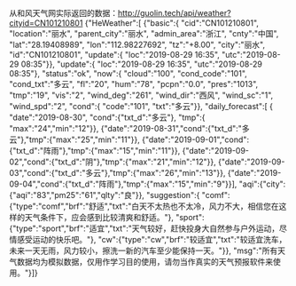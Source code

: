 从和风天气网实际返回的数据：http://guolin.tech/api/weather?cityid=CN101210801
{"HeWeather":[
    {"basic":{
        "cid":"CN101210801",
        "location":"丽水",
        "parent_city":"丽水",
        "admin_area":"浙江",
        "cnty":"中国",
        "lat":"28.19408989",
        "lon":"112.98227692",
        "tz":"+8.00",
        "city":"丽水",
        "id":"CN101210801",
        "update":{
            "loc":"2019-08-29 16:35",
            "utc":"2019-08-29 08:35"}},
    "update":{
        "loc":"2019-08-29 16:35",
        "utc":"2019-08-29 08:35"},
    "status":"ok",
    "now":{
        "cloud":"100",
        "cond_code":"101",
        "cond_txt":"多云",
        "fl":"20",
        "hum":"78",
        "pcpn":"0.0",
        "pres":"1013",
        "tmp":"19",
        "vis":"2",
        "wind_deg":"261",
        "wind_dir":"西风",
        "wind_sc":"1",
        "wind_spd":"2",
        "cond":{
            "code":"101",
            "txt":"多云"}},
    "daily_forecast":[
        {   "date":"2019-08-30",
            "cond":{"txt_d":"多云"},
            "tmp":{
                "max":"24","min":"12"}},
        {"date":"2019-08-31","cond":{"txt_d":"多云"},"tmp":{"max":"25","min":"11"}},
        {"date":"2019-09-01","cond":{"txt_d":"阵雨"},"tmp":{"max":"15","min":"11"}},
        {"date":"2019-09-02","cond":{"txt_d":"阴"},"tmp":{"max":"21","min":"12"}},
        {"date":"2019-09-03","cond":{"txt_d":"多云"},"tmp":{"max":"26","min":"13"}},
        {"date":"2019-09-04","cond":{"txt_d":"阵雨"},"tmp":{"max":"15","min":"9"}}],
    "aqi":{"city":{"aqi":"83","pm25":"61","qlty":"良"}},
    "suggestion":{
        "comf":{"type":"comf","brf":"舒适","txt":"白天不太热也不太冷，风力不大，相信您在这样的天气条件下，应会感到比较清爽和舒适。"},
        "sport":{"type":"sport","brf":"适宜","txt":"天气较好，赶快投身大自然参与户外运动，尽情感受运动的快乐吧。"},
        "cw":{"type":"cw","brf":"较适宜","txt":"较适宜洗车，未来一天无雨，风力较小，擦洗一新的汽车至少能保持一天。"}},
        "msg":"所有天气数据均为模拟数据，仅用作学习目的使用，请勿当作真实的天气预报软件来使用。"}]}